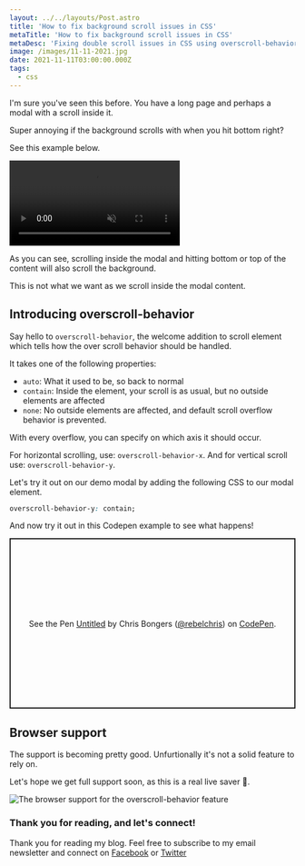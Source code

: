 ```yaml
---
layout: ../../layouts/Post.astro
title: 'How to fix background scroll issues in CSS'
metaTitle: 'How to fix background scroll issues in CSS'
metaDesc: 'Fixing double scroll issues in CSS using overscroll-behavior'
image: /images/11-11-2021.jpg
date: 2021-11-11T03:00:00.000Z
tags:
  - css
---
```

I'm sure you've seen this before. You have a long page and perhaps a modal with a scroll inside it.

Super annoying if the background scrolls with when you hit bottom right?

See this example below.

<!-- ![How to fix background scroll issues in CSS](https://cdn.hashnode.com/res/hashnode/image/upload/v1635662922659/TWVbDSc4K.gif) -->
<video autoplay loop muted playsinline>
  <source src="https://res.cloudinary.com/daily-dev-tips/video/upload/v1635662937/modal-scroll_brax5x.webm" type="video/webm" />
  <source src="https://res.cloudinary.com/daily-dev-tips/video/upload/v1635662937/modal-scroll_gz2bge.mp4" type="video/mp4" />
</video>

As you can see, scrolling inside the modal and hitting bottom or top of the content will also scroll the background.

This is not what we want as we scroll inside the modal content.

## Introducing overscroll-behavior

Say hello to `overscroll-behavior`, the welcome addition to scroll element which tells how the over scroll behavior should be handled.

It takes one of the following properties:

- `auto`: What it used to be, so back to normal
- `contain`: Inside the element, your scroll is as usual, but no outside elements are affected
- `none`: No outside elements are affected, and default scroll overflow behavior is prevented.

With every overflow, you can specify on which axis it should occur.

For horizontal scrolling, use: `overscroll-behavior-x`.
And for vertical scroll use: `overscroll-behavior-y`.

Let's try it out on our demo modal by adding the following CSS to our modal element.

```css
overscroll-behavior-y: contain;
```

And now try it out in this Codepen example to see what happens!

<p class="codepen" data-height="300" data-default-tab="js,result" data-slug-hash="OJjxRby" data-user="rebelchris" style="height: 300px; box-sizing: border-box; display: flex; align-items: center; justify-content: center; border: 2px solid; margin: 1em 0; padding: 1em;">
  <span>See the Pen <a href="https://codepen.io/rebelchris/pen/OJjxRby">
  Untitled</a> by Chris Bongers (<a href="https://codepen.io/rebelchris">@rebelchris</a>)
  on <a href="https://codepen.io">CodePen</a>.</span>
</p>
<script async src="https://cpwebassets.codepen.io/assets/embed/ei.js"></script>

## Browser support

The support is becoming pretty good. Unfurtionally it's not a solid feature to rely on.

Let's hope we get full support soon, as this is a real live saver 👀.

<picture>
<source type="image/webp" srcset="https://caniuse.bitsofco.de/image/css-overscroll-behavior.webp">
<source type="image/png" srcset="https://caniuse.bitsofco.de/image/css-overscroll-behavior.png">
<img src="https://caniuse.bitsofco.de/image/css-overscroll-behavior.jpg" alt="The browser support for the overscroll-behavior feature">
</picture>

### Thank you for reading, and let's connect!

Thank you for reading my blog. Feel free to subscribe to my email newsletter and connect on [Facebook](https://www.facebook.com/DailyDevTipsBlog) or [Twitter](https://twitter.com/DailyDevTips1)
